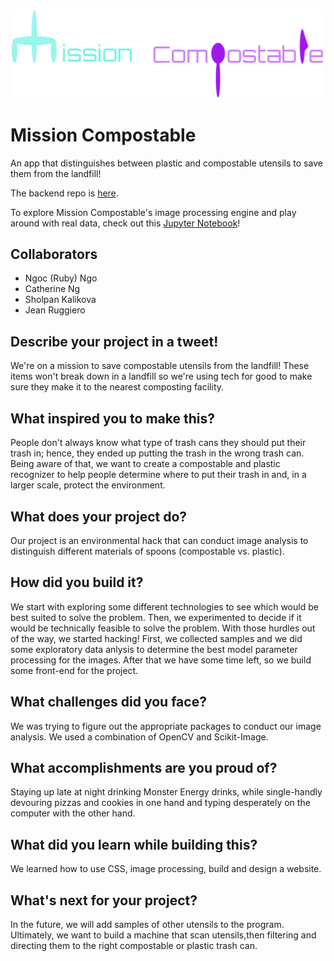 ![Mission Compostable Logo](images/site_images/logonew.png)

# Mission Compostable
An app that distinguishes between plastic and compostable utensils to save them from the landfill!

The backend repo is [here](https://github.com/jeanruggiero/mission-compostable-django).

To explore Mission Compostable's image processing engine and play around with real data, check out this [Jupyter Notebook](https://github.com/jeanruggiero/mission-compostable/blob/master/com-python/image_processing_engine.ipynb)!

## Collaborators
- Ngoc (Ruby) Ngo
- Catherine Ng
- Sholpan Kalikova
- Jean Ruggiero

## Describe your project in a tweet!
We're on a mission to save compostable utensils from the landfill! These items won't break down in a landfill so we're using tech for good to make sure they make it to the nearest composting facility.

## What inspired you to make this?
People don't always know what type of trash cans they should put their trash in; hence, they ended up putting the trash in the wrong trash can. Being aware of that, we want to create a compostable and plastic recognizer to help people determine where to put their trash in and, in a  larger scale, protect the environment.
## What does your project do?
Our project is an environmental hack that can conduct image analysis to distinguish different materials of spoons (compostable vs. plastic). 

## How did you build it?
We start with exploring some different technologies to see which would be best suited to solve the problem. Then, we experimented to decide if it would be technically feasible to solve the problem. With those hurdles out of the way, we started hacking! First, we collected samples and we did some exploratory data anlysis to determine the best model parameter processing for the images. After that we have some time left, so we build some front-end for the project.
## What challenges did you face?
We was trying to figure out the appropriate packages to conduct our image analysis. We used a combination of OpenCV and Scikit-Image. 

## What accomplishments are you proud of?
Staying up late at night drinking Monster Energy drinks, while single-handly devouring pizzas and cookies in one hand and typing desperately on the computer with the other hand. 

## What did you learn while building this?
We learned how to use CSS, image processing, build and design a website.
## What's next for your project?
In the future, we will add samples of other utensils to the program. Ultimately, we want to build a machine that scan utensils,then filtering and directing them to the right compostable or plastic trash can. 
